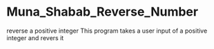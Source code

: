 # Muna_Shabab_Reverse_Number
reverse a positive integer
This program takes a user input of a positive integer and revers it
